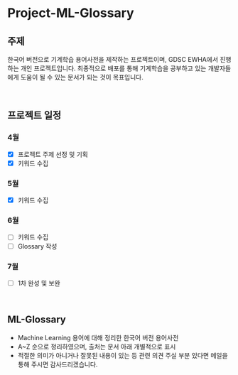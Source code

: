 # Project-ML-Glossary


## 주제 
한국어 버전으로 기계학습 용어사전을 제작하는 프로젝트이며, GDSC EWHA에서 진행하는 개인 프로젝트입니다. 최종적으로 배포를 통해 기계학습을 공부하고 있는 개발자들에게 도움이 될 수 있는 문서가 되는 것이 목표입니다. 

<br>

## 프로젝트 일정
### 4월
- [x] 프로젝트 주제 선정 및 기획
- [x] 키워드 수집

### 5월
- [x] 키워드 수집

### 6월
- [ ] 키워드 수집
- [ ] Glossary 작성

### 7월
- [ ] 1차 완성 및 보완

<br>

## ML-Glossary
- Machine Learning 용어에 대해 정리한 한국어 버전 용어사전
- A~Z 순으로 정리하였으며, 출처는 문서 아래 개별적으로 표시
- 적절한 의미가 아니거나 잘못된 내용이 있는 등 관련 의견 주실 부분 있다면 메일을 통해 주시면 감사드리겠습니다.

